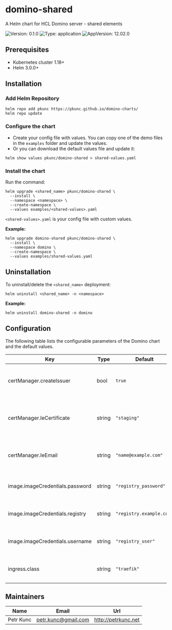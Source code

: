 # domino-shared

A Helm chart for HCL Domino server - shared elements

![Version: 0.1.0](https://img.shields.io/badge/Version-0.1.0-informational?style=flat-square) ![Type: application](https://img.shields.io/badge/Type-application-informational?style=flat-square) ![AppVersion: 12.02.0](https://img.shields.io/badge/AppVersion-12.02.0-informational?style=flat-square)

## Prerequisites

- Kubernetes cluster 1.18+
- Helm 3.0.0+

## Installation

### Add Helm Repository

```
helm repo add pkunc https://pkunc.github.io/domino-charts/
helm repo update
```

### Configure the chart

- Create your config file with values. You can copy one of the demo files in the `examples` folder and update the values.
- Or you can download the default values file and update it:
```
helm show values pkunc/domino-shared > shared-values.yaml
```

### Install the chart

Run the command:

```
helm upgrade <shared_name> pkunc/domino-shared \
  --install \
  --namespace <namespace> \
  --create-namespace \
  --values examples/<shared-values>.yaml
```

`<shared-values>.yaml` is your config file with custom values.

**Example:**

```
helm upgrade domino-shared pkunc/domino-shared \
  --install \
  --namespace domino \
  --create-namespace \
  --values examples/shared-values.yaml
```

## Uninstallation

To uninstall/delete the `<shared_name>` deployment:
```
helm uninstall <shared_name> -n <namespace>
```

**Example:**
```
helm uninstall domino-shared -n domino
```

## Configuration

The following table lists the configurable parameters of the Domino chart and the default values.

| Key | Type | Default | Description |
|-----|------|---------|-------------|
| certManager.createIssuer | bool | `true` | Should ClusterIssuer resource for Let's Encrypt be crearted? |
| certManager.leCertificate | string | `"staging"` | Type of Let's Encrypt certificate authority ("staging" or "prod") |
| certManager.leEmail | string | `"name@example.com"` | Email used when creating a profile for Let's Encrypt |
| image.imageCredentials.password | string | `"registry_password"` | Password for a private container registry |
| image.imageCredentials.registry | string | `"registry.example.com"` | Hostname of a private container registry |
| image.imageCredentials.username | string | `"registry_user"` | Username for a private container registry |
| ingress.class | string | `"traefik"` | Ingress class. Much match "kubectl get ingressclass". |

## Maintainers

| Name | Email | Url |
| ---- | ------ | --- |
| Petr Kunc | <petr.kunc@gmail.com> | <http://petrkunc.net> |
